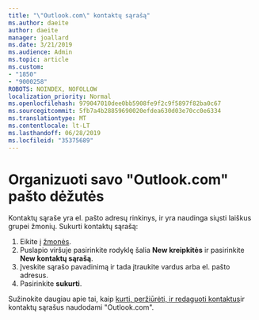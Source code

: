 ```yaml
---
title: "\"Outlook.com\" kontaktų sąrašą"
ms.author: daeite
author: daeite
manager: joallard
ms.date: 3/21/2019
ms.audience: Admin
ms.topic: article
ms.custom:
- "1850"
- "9000258"
ROBOTS: NOINDEX, NOFOLLOW
localization_priority: Normal
ms.openlocfilehash: 979047010dee0bb5908fe9f2c9f5897f82ba0c67
ms.sourcegitcommit: 5fb7a4b28859690020efdea630d03e70cc0e6334
ms.translationtype: MT
ms.contentlocale: lt-LT
ms.lasthandoff: 06/28/2019
ms.locfileid: "35375689"
---
```

# <a name="organizing-your-outlookcom-mailbox"></a>Organizuoti savo "Outlook.com" pašto dėžutės

Kontaktų sąraše yra el. pašto adresų rinkinys, ir yra naudinga siųsti laiškus grupei žmonių. Sukurti kontaktų sąrašą:

1. Eikite į [žmonės](https://outlook.live.com/people/).
1. Puslapio viršuje pasirinkite rodyklę šalia **New kreipkitės** ir pasirinkite **New kontaktų sąrašą**.
1. Įveskite sąrašo pavadinimą ir tada įtraukite vardus arba el. pašto adresus.
1. Pasirinkite **sukurti**.

Sužinokite daugiau apie tai, kaip [kurti, peržiūrėti, ir redaguoti kontaktus](https://support.office.com/article/5b909158-036e-4820-92f7-2a27f57b9f01)ir kontaktų sąrašus naudodami "Outlook.com".